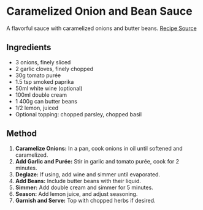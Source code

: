 # Caramelized Onion and Bean Sauce

A flavorful sauce with caramelized onions and butter beans. [Recipe Source](https://www.instagram.com/p/CpewoAeAALV/)

## Ingredients

- 3 onions, finely sliced
- 2 garlic cloves, finely chopped
- 30g tomato purée
- 1.5 tsp smoked paprika
- 50ml white wine (optional)
- 100ml double cream
- 1 400g can butter beans
- 1/2 lemon, juiced
- Optional topping: chopped parsley, chopped basil

## Method

1. **Caramelize Onions:** In a pan, cook onions in oil until softened and caramelized.
2. **Add Garlic and Purée:** Stir in garlic and tomato purée, cook for 2 minutes.
3. **Deglaze:** If using, add wine and simmer until evaporated.
4. **Add Beans:** Include butter beans with their liquid.
5. **Simmer:** Add double cream and simmer for 5 minutes.
6. **Season:** Add lemon juice, and adjust seasoning.
7. **Garnish and Serve:** Top with chopped herbs if desired.
